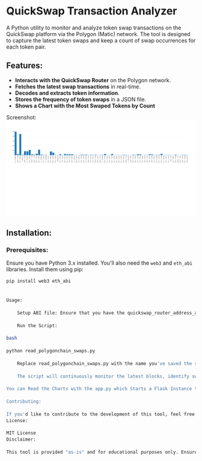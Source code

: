 # QuickSwap Transaction Analyzer

A Python utility to monitor and analyze token swap transactions on the QuickSwap platform via the Polygon (Matic) network. The tool is designed to capture the latest token swaps and keep a count of swap occurrences for each token pair.

## Features:

- **Interacts with the QuickSwap Router** on the Polygon network.
- **Fetches the latest swap transactions** in real-time.
- **Decodes and extracts token information**.
- **Stores the frequency of token swaps** in a JSON file.
- **Shows a Chart with the Most Swaped Tokens by Count**

Screenshot: ![Token Swap Chart](Screenshot_Token_Swap_Chart.png)


## Installation:

### Prerequisites:

Ensure you have Python 3.x installed. You'll also need the `web3` and `eth_abi` libraries. Install them using pip:

```bash
pip install web3 eth_abi


Usage:

    Setup ABI file: Ensure that you have the quickswap_router_address_abi.txt file in the same directory, which contains the ABI for the QuickSwap Router.

    Run the Script:

bash

python read_polygonchain_swaps.py

    Replace read_polygonchain_swaps.py with the name you've saved the script as.

    The script will continuously monitor the latest blocks, identify swap transactions, decode them to identify the token pair, and update the swap count in swap_counts.json.

You can Read the Charts with the app.py which Starts a Flask Instance to read the swap_counts.json file, and provides a Chart, based on Most Swaps.

Contributing:

If you'd like to contribute to the development of this tool, feel free to fork this repository, make your changes, and submit a pull request.
License:

MIT License
Disclaimer:

This tool is provided "as-is" and for educational purposes only. Ensure to do your own research and understand the code before using it in a production environment.

